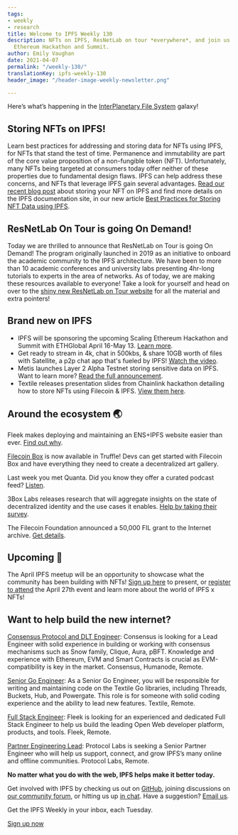 ```yaml
---
tags:
- weekly
- research
title: Welcome to IPFS Weekly 130
description: NFTs on IPFS, ResNetLab on tour *everywhere*, and join us at the Scaling
  Ethereum Hackathon and Summit.
author: Emily Vaughan
date: 2021-04-07
permalink: "/weekly-130/"
translationKey: ipfs-weekly-130
header_image: "/header-image-weekly-newsletter.png"

---
```

Here’s what’s happening in the [InterPlanetary File System](https://ipfs.io/) galaxy!

## Storing NFTs on IPFS!
Learn best practices for addressing and storing data for NFTs using IPFS, for NFTs that stand the test of time. Permanence and immutability are part of the core value proposition of a non-fungible token (NFT). Unfortunately, many NFTs being targeted at consumers today offer neither of these properties due to fundamental design flaws. IPFS can help address these concerns, and NFTs that leverage IPFS gain several advantages. [Read our recent blog post](https://blog.ipfs.io/2021-04-05-storing-nfts-on-ipfs/) about storing your NFT on IPFS and find more details on the IPFS documentation site, in our new article [Best Practices for Storing NFT Data using IPFS](https://docs.ipfs.io/how-to/best-practices-for-nft-data/).

## ResNetLab On Tour is going On Demand!
Today we are thrilled to announce that ResNetLab on Tour is going On Demand! The program originally launched in 2019 as an initiative to onboard the academic community to the IPFS architecture. We have been to more than 10 academic conferences and university labs presenting 4hr-long tutorials to experts in the area of networks. As of today, we are making these resources available to everyone! Take a look for yourself and head on over to the [shiny new ResNetLab on Tour website](https://research.protocol.ai/tutorials/resnetlab-on-tour/) for all the material and extra pointers!

## Brand new on IPFS
* IPFS will be sponsoring the upcoming Scaling Ethereum Hackathon and Summit with ETHGlobal April 16-May 13. [Learn more](https://scaling.ethglobal.co/).
* Get ready to stream in 4k, chat in 500kbs, & share 10GB worth of files with Satellite, a p2p chat app that's fueled by IPFS! [Watch the video](https://www.youtube.com/watch?v=KUF4k1mzKKM).
* Metis launches Layer 2 Alpha Testnet storing sensitive data on IPFS. Want to learn more? [Read the full announcement](http://www.digitaljournal.com/pr/5029059).
* Textile releases presentation slides from Chainlink hackathon detailing how to store NFTs using Filecoin & IPFS. [View them here](https://bafzbeidki5s6saconbtppzu77a2s4y4ey6tsarup4aqci3bwq4mt3uua3y.textile.space/).

## Around the ecosystem 🌏
Fleek makes deploying and maintaining an ENS+IPFS website easier than ever. [Find out why](https://medium.com/the-ethereum-name-service/cloudflare-and-fleek-make-ens-ipfs-site-deployment-as-easy-as-ever-262c990a7514).

[Filecoin Box](https://www.trufflesuite.com/boxes/filecoin) is now available in Truffle! Devs can get started with Filecoin Box and have everything they need to create a decentralized art gallery.

Last week you met Quanta. Did you know they offer a curated podcast feed? [Listen](https://quanta.wiki/n/upload-image-to-ipfs).

3Box Labs releases research that will aggregate insights on the state of decentralized identity and the use cases it enables. [Help by taking their survey](https://3boxlabs.typeform.com/to/jtjDfNDz).

The Filecoin Foundation announced a 50,000 FIL grant to the Internet archive. [Get details](https://filecoinfoundation.medium.com/the-filecoin-foundation-announces-50-000-fil-grant-to-the-internet-archive-a4f27218e1a2).

## Upcoming 📅
The April IPFS meetup will be an opportunity to showcase what the community has been building with NFTs! [Sign up here](https://protocollabs.typeform.com/to/hLGfKhxn) to present, or [register to attend](https://www.meetup.com/San-Francisco-IPFS/events/276123324/) the April 27th event and learn more about the world of IPFS x NFTs!

## Want to help build the new internet?
[Consensus Protocol and DLT Engineer](https://angel.co/company/humanode-2/jobs/1265884-consensus-protocol-and-dlt-engineer):  Consensus is looking for a Lead Engineer with solid experience in building or working with consensus mechanisms such as Snow family, Clique, Aura, pBFT. Knowledge and experience with Ethereum, EVM and Smart Contracts is crucial as EVM-compatibility is key in the market. Consensus, Humanode, Remote.

[Senior Go Engineer](https://textile.breezy.hr/p/421d4f71a227-senior-go-engineer): As a Senior Go Engineer, you will be responsible for writing and maintaining code on the Textile Go libraries, including Threads, Buckets, Hub, and Powergate. This role is for someone with solid coding experience and the ability to lead new features. Textile, Remote.

[Full Stack Engineer](https://angel.co/company/fleekhq/jobs/879081-full-stack-engineer): Fleek is looking for an experienced and dedicated Full Stack Engineer to help us build the leading Open Web developer platform, products, and tools. Fleek, Remote.

[Partner Engineering Lead](https://jobs.lever.co/protocol/eb99c5db-b2bf-4af0-b3bc-c14406fc3d31): Protocol Labs is seeking a Senior Partner Engineer who will help us support, connect, and grow IPFS’s many online and offline communities. Protocol Labs, Remote.

**No matter what you do with the web, IPFS helps make it better today.**

Get involved with IPFS by checking us out on [GitHub](https://github.com/ipfs), joining discussions on [our community forum](https://discuss.ipfs.io/), or hitting us up [in chat](https://riot.im/app/#/room/#ipfs:matrix.org). Have a suggestion? [Email us](mailto:newsletter@ipfs.io).

Get the IPFS Weekly in your inbox, each Tuesday.
<p><a href="https://ipfs.us4.list-manage.com/subscribe?u=25473244c7d18b897f5a1ff6b&amp;id=cad54b2230" class="button button-primary">Sign up now</a></p>